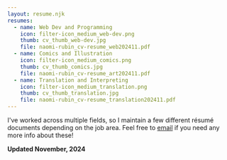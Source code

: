 ```yaml
---
layout: resume.njk
resumes:
  - name: Web Dev and Programming
    icon: filter-icon_medium_web-dev.png
    thumb: cv_thumb_web-dev.jpg
    file: naomi-rubin_cv-resume_web202411.pdf
  - name: Comics and Illustration
    icon: filter-icon_medium_comics.png
    thumb: cv_thumb_comics.jpg
    file: naomi-rubin_cv-resume_art202411.pdf
  - name: Translation and Interpreting
    icon: filter-icon_medium_translation.png
    thumb: cv_thumb_translation.jpg
    file: naomi-rubin_cv-resume_translation202411.pdf
---
```


I've worked across multiple fields, so I maintain a few different résumé documents depending on the job area. Feel free to [email](mailto:hi@naomi.computer?subject=Naomi%20Rubin:%20naomi.computer%20Website%20Contact) if you need any more info about these!

**Updated November, 2024**
